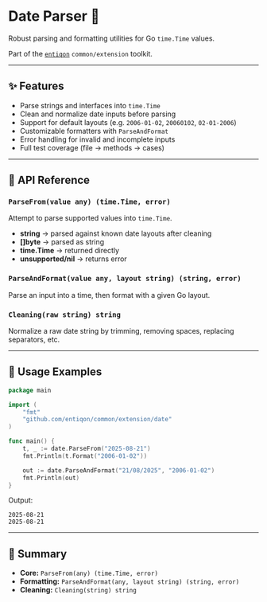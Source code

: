 # Date Parser 📅

Robust parsing and formatting utilities for Go `time.Time` values.

Part of the [`entiqon`](https://github.com/entiqon/entiqon) `common/extension` toolkit.

---

## ✨ Features

- Parse strings and interfaces into `time.Time`
- Clean and normalize date inputs before parsing
- Support for default layouts (e.g. `2006-01-02`, `20060102`, `02-01-2006`)
- Customizable formatters with `ParseAndFormat`
- Error handling for invalid and incomplete inputs
- Full test coverage (file → methods → cases)

---

## 📑 API Reference

### `ParseFrom(value any) (time.Time, error)`

Attempt to parse supported values into `time.Time`.

- **string** → parsed against known date layouts after cleaning
- **[]byte** → parsed as string
- **time.Time** → returned directly
- **unsupported/nil** → returns error

### `ParseAndFormat(value any, layout string) (string, error)`

Parse an input into a time, then format with a given Go layout.

### `Cleaning(raw string) string`

Normalize a raw date string by trimming, removing spaces, replacing separators, etc.

---

## 🔹 Usage Examples

```go
package main

import (
    "fmt"
    "github.com/entiqon/common/extension/date"
)

func main() {
    t, _ := date.ParseFrom("2025-08-21")
    fmt.Println(t.Format("2006-01-02"))

    out := date.ParseAndFormat("21/08/2025", "2006-01-02")
    fmt.Println(out)
}
```

Output:
```
2025-08-21
2025-08-21
```

---

## 📌 Summary

- **Core:** `ParseFrom(any) (time.Time, error)`  
- **Formatting:** `ParseAndFormat(any, layout string) (string, error)`  
- **Cleaning:** `Cleaning(string) string`  
